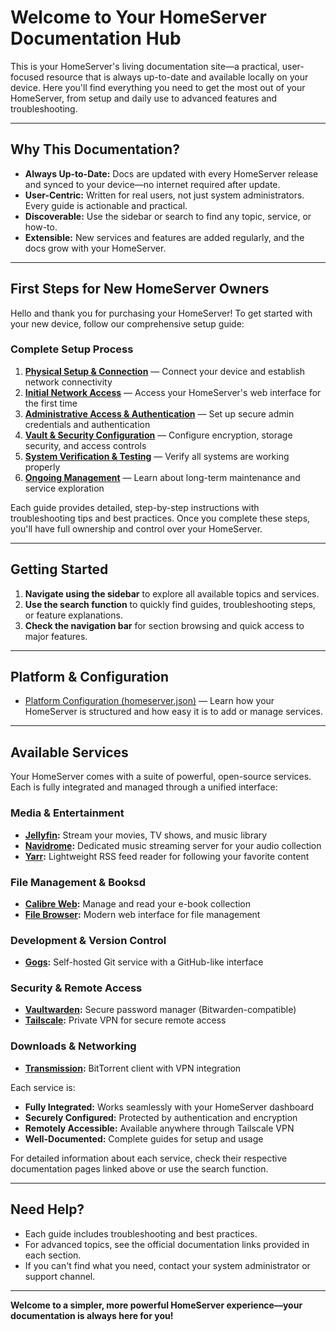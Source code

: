 # Welcome to Your HomeServer Documentation Hub

This is your HomeServer's living documentation site—a practical, user-focused resource that is always up-to-date and available locally on your device. Here you'll find everything you need to get the most out of your HomeServer, from setup and daily use to advanced features and troubleshooting.

---

## Why This Documentation?
- **Always Up-to-Date:** Docs are updated with every HomeServer release and synced to your device—no internet required after update.
- **User-Centric:** Written for real users, not just system administrators. Every guide is actionable and practical.
- **Discoverable:** Use the sidebar or search to find any topic, service, or how-to.
- **Extensible:** New services and features are added regularly, and the docs grow with your HomeServer.

---

## First Steps for New HomeServer Owners

Hello and thank you for purchasing your HomeServer! To get started with your new device, follow our comprehensive setup guide:

### Complete Setup Process
1. **[Physical Setup & Connection](setup/setup-physical.md)** — Connect your device and establish network connectivity
2. **[Initial Network Access](setup/setup-network.md)** — Access your HomeServer's web interface for the first time
3. **[Administrative Access & Authentication](setup/setup-admin.md)** — Set up secure admin credentials and authentication
4. **[Vault & Security Configuration](setup/setup-security.md)** — Configure encryption, storage security, and access controls
5. **[System Verification & Testing](setup/setup-verification.md)** — Verify all systems are working properly
6. **[Ongoing Management](setup/setup-management.md)** — Learn about long-term maintenance and service exploration

Each guide provides detailed, step-by-step instructions with troubleshooting tips and best practices. Once you complete these steps, you'll have full ownership and control over your HomeServer.

---

## Getting Started

1. **Navigate using the sidebar** to explore all available topics and services.
2. **Use the search function** to quickly find guides, troubleshooting steps, or feature explanations.
3. **Check the navigation bar** for section browsing and quick access to major features.

---

## Platform & Configuration

- [Platform Configuration (homeserver.json)](homeserver.json.md) — Learn how your HomeServer is structured and how easy it is to add or manage services.

---

## Available Services

Your HomeServer comes with a suite of powerful, open-source services. Each is fully integrated and managed through a unified interface:

### Media & Entertainment
- **[Jellyfin](services/jellyfin.md):** Stream your movies, TV shows, and music library
- **[Navidrome](services/navidrome.md):** Dedicated music streaming server for your audio collection
- **[Yarr](services/yarr.md):** Lightweight RSS feed reader for following your favorite content

### File Management & Booksd
- **[Calibre Web](services/calibreweb.md):** Manage and read your e-book collection
- **[File Browser](services/filebrowser.md):** Modern web interface for file management

### Development & Version Control
- **[Gogs](services/gogs.md):** Self-hosted Git service with a GitHub-like interface

### Security & Remote Access
- **[Vaultwarden](services/vaultwarden.md):** Secure password manager (Bitwarden-compatible)
- **[Tailscale](services/tailscale.md):** Private VPN for secure remote access

### Downloads & Networking
- **[Transmission](services/transmission.md):** BitTorrent client with VPN integration

Each service is:
- **Fully Integrated:** Works seamlessly with your HomeServer dashboard
- **Securely Configured:** Protected by authentication and encryption
- **Remotely Accessible:** Available anywhere through Tailscale VPN
- **Well-Documented:** Complete guides for setup and usage

For detailed information about each service, check their respective documentation pages linked above or use the search function.

---

## Need Help?
- Each guide includes troubleshooting and best practices.
- For advanced topics, see the official documentation links provided in each section.
- If you can't find what you need, contact your system administrator or support channel.

---

**Welcome to a simpler, more powerful HomeServer experience—your documentation is always here for you!** 